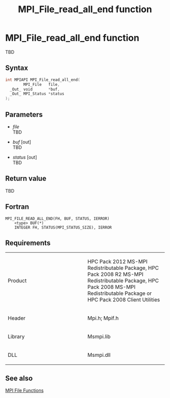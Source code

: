 ﻿---
title: MPI_File_read_all_end function
TOCTitle: MPI_File_read_all_end function
ms:assetid: d22e2cca-88ad-45bb-b1bf-d0bb9576dea8
ms:mtpsurl: https://msdn.microsoft.com/en-us/library/Dn473343(v=VS.85)
ms:contentKeyID: 59360879
ms.date: 03/28/2018
mtps_version: v=VS.85
f1_keywords:
- MPI_FILE_READ_ALL_END
- mpif/MPI_File_read_all_end
- mpi/MPI_FILE_READ_ALL_END
dev_langs:
- C++
- C
---

# MPI\_File\_read\_all\_end function

TBD

## Syntax

``` c++
int MPIAPI MPI_File_read_all_end(
        MPI_File   file,
  _Out_ void       *buf,
  _Out_ MPI_Status *status
);
```

## Parameters

  - *file*  
    TBD

  - *buf* \[out\]  
    TBD

  - *status* \[out\]  
    TBD

## Return value

TBD

## Fortran

    MPI_FILE_READ_ALL_END(FH, BUF, STATUS, IERROR)
        <type> BUF(*)
        INTEGER FH, STATUS(MPI_STATUS_SIZE), IERROR

## Requirements

<table>
<colgroup>
<col style="width: 50%" />
<col style="width: 50%" />
</colgroup>
<tbody>
<tr class="odd">
<td><p>Product</p></td>
<td><p>HPC Pack 2012 MS-MPI Redistributable Package, HPC Pack 2008 R2 MS-MPI Redistributable Package, HPC Pack 2008 MS-MPI Redistributable Package or HPC Pack 2008 Client Utilities</p></td>
</tr>
<tr class="even">
<td><p>Header</p></td>
<td>Mpi.h;
Mpif.h</td>
</tr>
<tr class="odd">
<td><p>Library</p></td>
<td>Msmpi.lib</td>
</tr>
<tr class="even">
<td><p>DLL</p></td>
<td>Msmpi.dll</td>
</tr>
</tbody>
</table>


## See also

[MPI File Functions](mpi-file-functions.md)

